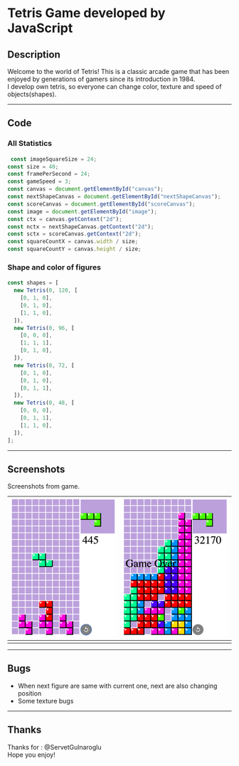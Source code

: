 # Tetris Game developed by JavaScript

## Description

Welcome to the world of Tetris! This is a classic arcade game that has been enjoyed by generations of gamers since its introduction in 1984. <br />
I develop own tetris, so everyone can change color, texture and speed of objects(shapes).

---

## Code

### All Statistics

```javascript
 const imageSquareSize = 24;
const size = 40;
const framePerSecond = 24;
const gameSpeed = 3;
const canvas = document.getElementById("canvas");
const nextShapeCanvas = document.getElementById("nextShapeCanvas");
const scoreCanvas = document.getElementById("scoreCanvas");
const image = document.getElementById("image");
const ctx = canvas.getContext("2d");
const nctx = nextShapeCanvas.getContext("2d");
const sctx = scoreCanvas.getContext("2d");
const squareCountX = canvas.width / size;
const squareCountY = canvas.height / size;
```
### Shape and color of figures

```javascript
const shapes = [
  new Tetris(0, 120, [
    [0, 1, 0],
    [0, 1, 0],
    [1, 1, 0],
  ]),
  new Tetris(0, 96, [
    [0, 0, 0],
    [1, 1, 1],
    [0, 1, 0],
  ]),
  new Tetris(0, 72, [
    [0, 1, 0],
    [0, 1, 0],
    [0, 1, 1],
  ]),
  new Tetris(0, 48, [
    [0, 0, 0],
    [0, 1, 1],
    [1, 1, 0],
  ]),
];
```

---

## Screenshots

Screenshots from game. <br />

| ![](2.png)        | ![](1.png) |
| --------------------------------------- | --------------------------------------- |
|                                 |

---

## Bugs

- When next figure are same with current one, next are also changing position
- Some texture bugs

---

## Thanks

Thanks for : @ServetGulnaroglu <br />
Hope you enjoy!
